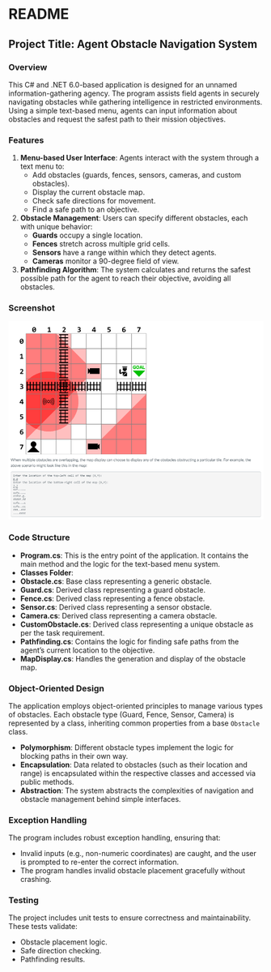 # README

## Project Title: Agent Obstacle Navigation System

### Overview

This C# and .NET 6.0-based application is designed for an unnamed information-gathering agency. The program assists field agents in securely navigating obstacles while gathering intelligence in restricted environments. Using a simple text-based menu, agents can input information about obstacles and request the safest path to their mission objectives.

### Features
1. **Menu-based User Interface**: Agents interact with the system through a text menu to:
   - Add obstacles (guards, fences, sensors, cameras, and custom obstacles).
   - Display the current obstacle map.
   - Check safe directions for movement.
   - Find a safe path to an objective.
2. **Obstacle Management**: Users can specify different obstacles, each with unique behavior:
   - **Guards** occupy a single location.
   - **Fences** stretch across multiple grid cells.
   - **Sensors** have a range within which they detect agents.
   - **Cameras** monitor a 90-degree field of view.
3. **Pathfinding Algorithm**: The system calculates and returns the safest possible path for the agent to reach their objective, avoiding all obstacles.

### Screenshot

![ChessGame](./ChessGame.png)

### Code Structure

- **Program.cs**: This is the entry point of the application. It contains the main method and the logic for the text-based menu system.
- **Classes Folder**:
- **Obstacle.cs**: Base class representing a generic obstacle.
- **Guard.cs**: Derived class representing a guard obstacle.
- **Fence.cs**: Derived class representing a fence obstacle.
- **Sensor.cs**: Derived class representing a sensor obstacle.
- **Camera.cs**: Derived class representing a camera obstacle.
- **CustomObstacle.cs**: Derived class representing a unique obstacle as per the task requirement.
- **Pathfinding.cs**: Contains the logic for finding safe paths from the agent’s current location to the objective.
- **MapDisplay.cs**: Handles the generation and display of the obstacle map.

### Object-Oriented Design

The application employs object-oriented principles to manage various types of obstacles. Each obstacle type (Guard, Fence, Sensor, Camera) is represented by a class, inheriting common properties from a base `Obstacle` class.

- **Polymorphism**: Different obstacle types implement the logic for blocking paths in their own way.
- **Encapsulation**: Data related to obstacles (such as their location and range) is encapsulated within the respective classes and accessed via public methods.
- **Abstraction**: The system abstracts the complexities of navigation and obstacle management behind simple interfaces.

### Exception Handling

The program includes robust exception handling, ensuring that:
- Invalid inputs (e.g., non-numeric coordinates) are caught, and the user is prompted to re-enter the correct information.
- The program handles invalid obstacle placement gracefully without crashing.

### Testing

The project includes unit tests to ensure correctness and maintainability. These tests validate:
- Obstacle placement logic.
- Safe direction checking.
- Pathfinding results.

